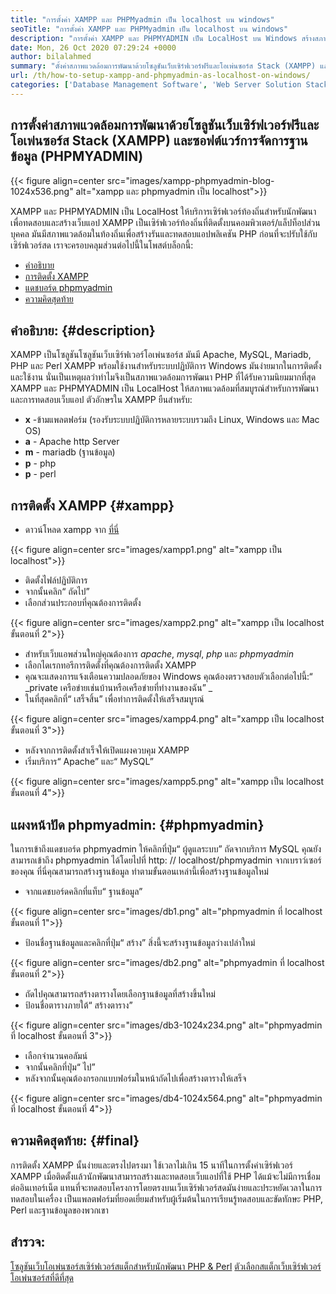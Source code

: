 ```yaml
---
title: "การตั้งค่า XAMPP และ PHPMyadmin เป็น localhost บน windows" 
seoTitle: "การตั้งค่า XAMPP และ PHPMyadmin เป็น localhost บน windows" 
description: "การตั้งค่า XAMPP และ PHPMYADMIN เป็น LocalHost บน Windows สร้างสภาพแวดล้อมการทดสอบท้องถิ่นฟรีและโอเพนซอร์ซเพื่อทดสอบและสร้างเว็บแอพ" 
date: Mon, 26 Oct 2020 07:29:24 +0000
author: bilalahmed
summary: "ตั้งค่าสภาพแวดล้อมการพัฒนาด้วยโซลูชันเว็บเซิร์ฟเวอร์ฟรีและโอเพ่นซอร์ส Stack (XAMPP) และซอฟต์แวร์การจัดการฐานข้อมูล (PHPMYADMIN)" 
url: /th/how-to-setup-xampp-and-phpmyadmin-as-localhost-on-windows/
categories: ['Database Management Software', 'Web Server Solution Stack']
---
```


## การตั้งค่าสภาพแวดล้อมการพัฒนาด้วยโซลูชันเว็บเซิร์ฟเวอร์ฟรีและโอเพ่นซอร์ส Stack (XAMPP) และซอฟต์แวร์การจัดการฐานข้อมูล (PHPMYADMIN)

{{< figure align=center src="images/xampp-phpmyadmin-blog-1024x536.png" alt="xampp และ phpmyadmin เป็น localhost">}}

XAMPP และ PHPMYADMIN เป็น LocalHost ให้บริการเซิร์ฟเวอร์ท้องถิ่นสำหรับนักพัฒนาเพื่อทดสอบและสร้างเว็บแอป XAMPP เป็นเซิร์ฟเวอร์ท้องถิ่นที่ติดตั้งบนคอมพิวเตอร์/แล็ปท็อปส่วนบุคคล มันมีสภาพแวดล้อมในท้องถิ่นเพื่อสร้างรันและทดสอบแอปพลิเคชัน PHP ก่อนที่จะปรับใช้กับเซิร์ฟเวอร์สด
เราจะครอบคลุมส่วนต่อไปนี้ในโพสต์บล็อกนี้:
  * [คำอธิบาย][1]
  * [การติดตั้ง XAMPP][2]
  * [แดชบอร์ด phpmyadmin][3]
  * [ความคิดสุดท้าย][4]

## คำอธิบาย: {#description}

XAMPP เป็นโซลูชันโซลูชันเว็บเซิร์ฟเวอร์โอเพ่นซอร์ส มันมี Apache, MySQL, Mariadb, PHP และ Perl XAMPP พร้อมใช้งานสำหรับระบบปฏิบัติการ Windows มันง่ายมากในการติดตั้งและใช้งาน นั่นเป็นเหตุผลว่าทำไมจึงเป็นสภาพแวดล้อมการพัฒนา PHP ที่ได้รับความนิยมมากที่สุด XAMPP และ PHPMYADMIN เป็น LocalHost ให้สภาพแวดล้อมที่สมบูรณ์สำหรับการพัฒนาและการทดสอบเว็บแอป
ตัวอักษรใน XAMPP ยืนสำหรับ:
* **x** -ข้ามแพลตฟอร์ม (รองรับระบบปฏิบัติการหลายระบบรวมถึง Linux, Windows และ Mac OS)
* **a** - Apache http Server
* **m** - mariadb (ฐานข้อมูล)
* **p** - php
* **p** - perl

## การติดตั้ง XAMPP {#xampp}

  * ดาวน์โหลด xampp จาก [ที่นี่][5]

{{< figure align=center src="images/xampp1.png" alt="xampp เป็น localhost">}}

  * ติดตั้งไฟล์ปฏิบัติการ
  * จากนั้นคลิก“ ถัดไป”
  * เลือกส่วนประกอบที่คุณต้องการติดตั้ง

{{< figure align=center src="images/xampp2.png" alt="xampp เป็น localhost ขั้นตอนที่ 2">}}

  * สำหรับเว็บแอพส่วนใหญ่คุณต้องการ _apache_, _mysql_, _php_ และ _phpmyadmin_
  * เลือกไดเรกทอรีการติดตั้งที่คุณต้องการติดตั้ง XAMPP
  * คุณจะแสดงการแจ้งเตือนความปลอดภัยของ Windows คุณต้องตรวจสอบตัวเลือกต่อไปนี้:“ _private เครือข่ายเช่นบ้านหรือเครือข่ายที่ทำงานของฉัน” _
  * ในที่สุดคลิกที่“ เสร็จสิ้น” เพื่อทำการติดตั้งให้เสร็จสมบูรณ์

{{< figure align=center src="images/xampp4.png" alt="xampp เป็น localhost ขั้นตอนที่ 3">}}

  * หลังจากการติดตั้งสำเร็จให้เปิดแผงควบคุม XAMPP
  * เริ่มบริการ“ Apache” และ“ MySQL”

{{< figure align=center src="images/xampp5.png" alt="xampp เป็น localhost ขั้นตอนที่ 4">}}


## แผงหน้าปัด phpmyadmin: {#phpmyadmin}

ในการเข้าถึงแดชบอร์ด phpmyadmin ให้คลิกที่ปุ่ม“ ผู้ดูแลระบบ” ถัดจากบริการ MySQL คุณยังสามารถเข้าถึง phpmyadmin ได้โดยไปที่ http: // localhost/phpmyadmin จากเบราว์เซอร์ของคุณ ที่นี่คุณสามารถสร้างฐานข้อมูล ทำตามขั้นตอนเหล่านี้เพื่อสร้างฐานข้อมูลใหม่
  * จากแดชบอร์ดคลิกที่แท็บ“ ฐานข้อมูล”

{{< figure align=center src="images/db1.png" alt="phpmyadmin ที่ localhost ขั้นตอนที่ 1">}}

  * ป้อนชื่อฐานข้อมูลและคลิกที่ปุ่ม“ สร้าง” สิ่งนี้จะสร้างฐานข้อมูลว่างเปล่าใหม่

{{< figure align=center src="images/db2.png" alt="phpmyadmin ที่ localhost ขั้นตอนที่ 2">}}

  * ถัดไปคุณสามารถสร้างตารางโดยเลือกฐานข้อมูลที่สร้างขึ้นใหม่
  * ป้อนชื่อตารางภายใต้“ สร้างตาราง”

{{< figure align=center src="images/db3-1024x234.png" alt="phpmyadmin ที่ localhost ขั้นตอนที่ 3">}}

  * เลือกจำนวนคอลัมน์
  * จากนั้นคลิกที่ปุ่ม“ ไป”
  * หลังจากนั้นคุณต้องกรอกแบบฟอร์มในหน้าถัดไปเพื่อสร้างตารางให้เสร็จ

{{< figure align=center src="images/db4-1024x564.png" alt="phpmyadmin ที่ localhost ขั้นตอนที่ 4">}}


## ความคิดสุดท้าย: {#final}

การติดตั้ง XAMPP นั้นง่ายและตรงไปตรงมา ใช้เวลาไม่เกิน 15 นาทีในการตั้งค่าเซิร์ฟเวอร์ XAMPP เมื่อติดตั้งแล้วนักพัฒนาสามารถสร้างและทดสอบเว็บแอปที่ใช้ PHP ได้แม้จะไม่มีการเชื่อมต่ออินเทอร์เน็ต แทนที่จะทดสอบโครงการโดยตรงบนเว็บเซิร์ฟเวอร์สดมันง่ายและประหยัดเวลาในการทดสอบในเครื่อง เป็นแพลตฟอร์มที่ยอดเยี่ยมสำหรับผู้เริ่มต้นในการเรียนรู้ทดสอบและขัดทักษะ PHP, Perl และฐานข้อมูลของพวกเขา

## สำรวจ:
[โซลูชันเว็บโอเพ่นซอร์สเซิร์ฟเวอร์สแต็กสำหรับนักพัฒนา PHP & Perl][6]
[ตัวเลือกสแต็กเว็บเซิร์ฟเวอร์โอเพ่นซอร์สที่ดีที่สุด][7]



[1]: #description
[2]: #xampp
[3]: #phpmyadmin
[4]: #final
[5]: https://www.apachefriends.org/de/download.html
[6]: https://products.containerize.com/solution-stack/xampp
[7]: https://products.containerize.com/solution-stack/
